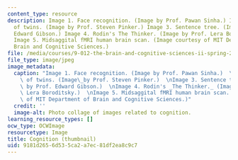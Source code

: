 ```yaml
---
content_type: resource
description: Image 1. Face recognition. (Image by Prof. Pawan Sinha.) Image 2. Photographs
  of twins. (Image by Prof. Steven Pinker.) Image 3. Sentence tree. (Image by Prof.
  Edward Gibson.) Image 4. Rodin's The Thinker. (Image by Prof. Lera Boroditsky.)
  Image 5. Midsaggital fMRI human brain scan. (Image courtesy of MIT Department of
  Brain and Cognitive Sciences.)
file: /media/courses/9-012-the-brain-and-cognitive-sciences-ii-spring-2006/9181d2656d535ca2a7ec81df2ea8c9c7_9-012s06-th.jpg
file_type: image/jpeg
image_metadata:
  caption: "Image 1. Face recognition. (Image by Prof. Pawan Sinha.)  \nImage 2. Photographs\
    \ of twins. (Image\_by Prof. Steven Pinker.)  \nImage 3. Sentence tree. (Image\
    \ by Prof. Edward Gibson.)  \nImage 4. Rodin's _The Thinker._ (Image by Prof.\
    \ Lera Boroditsky.)  \nImage 5. Midsaggital fMRI human brain scan. (Image courtesy\
    \ of MIT Department of Brain and Cognitive Sciences.)"
  credit: ''
  image-alt: Photo collage of images related to cognition.
learning_resource_types: []
ocw_type: OCWImage
resourcetype: Image
title: Cognition (thumbnail)
uid: 9181d265-6d53-5ca2-a7ec-81df2ea8c9c7
---
```

